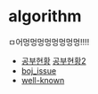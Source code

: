 # algorithm
ㅁ어멍멍멍멍멍멍멍멍!!!!

- [공부현황](https://github.com/rbdus0715/algorithm/blob/main/study/study_readme.md) [공부현황2](https://github.com/rbdus0715/algorithm/blob/main/study2/study2_readme.md)
- [boj_issue](https://github.com/rbdus0715/algorithm/blob/main/boj/boj_readme.md)
- [well-known](https://github.com/rbdus0715/algorithm/blob/main/well-known/well-known.md)
